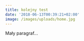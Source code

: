 ```yaml
---
title: kolejny test
date: '2018-06-13T00:39:21+02:00'
image: /images/uploads/home.jpg
---
```

Mały paragraf...
